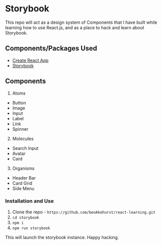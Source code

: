 # Storybook

This repo will act as a design system of Components that I have built while learning how to use React.js, and as a place to hack and learn about Storybook.

## Components/Packages Used

- [Create React App](https://github.com/facebook/create-react-app)
- [Storybook](https://storybook.js.org/docs/guides/guide-react/)

## Components

1. Atoms

- Button
- Image
- Input
- Label
- Link
- Spinner

2. Molecules

- Search Input
- Avatar
- Card

3. Organisms

- Header Bar
- Card Grid
- Side Menu

### Installation and Use

1. Clone the repo - `https://github.com/benAkehurst/react-learning.git`
2. `cd storybook`
3. `npm i`
4. `npm run storybook`

This will launch the storybook instance. Happy hacking.
